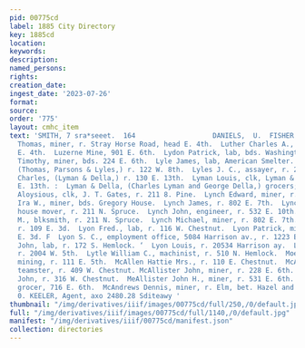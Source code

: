 ```yaml
---
pid: 00775cd
label: 1885 City Directory
key: 1885cd
location: 
keywords: 
description: 
named_persons: 
rights: 
creation_date: 
ingest_date: '2023-07-26'
format: 
source: 
order: '775'
layout: cmhc_item
text: 'SMITH, 7 sra*seeet.  164                   DANIELS,  U.  FISHER &     Lunney
  Thomas, miner, r. Stray Horse Road, head E. 4th.  Luther Charles A., miner, r. 503
  E. 4th.  Luzerne Mine, 901 E. 6th.  Lydon Patrick, lab, bds. Washington House.  Lydon
  Timothy, miner, bds. 224 E. 6th.  Lyle James, lab, American Smelter.  Lyles D. C.,
  (Thomas, Parsons & Lyles,) r. 122 W. 8th.  Lyles J. C., assayer, r. 215 E. 4th.  Lyman
  Charles, (Lyman & Della,) r. 130 E. 13th.  Lyman Louis, clk, Lyman & Della, r. 130
  E. 13th. :  Lyman & Della, (Charles Lyman and George Della,) grocers; 1021 N. Poplar.  Lynch
  Aloysious, clk, J. T. Gates, r. 211 8. Pine.  Lynch Edward, miner, r. 822 E. 7th.  Lynch
  Ira W., miner, bds. Gregory House.  Lynch James, r. 802 E. 7th.  Lynch James B.,
  house mover, r. 211 N. Spruce.  Lynch John, engineer, r. 532 E. 10th.  Lynch John
  M., blksmith, r. 211 N. Spruce.  Lynch Michael, miner, r. 802 E. 7th.  Lynch Thomas,
  r. 109 E. 3d.  Lyon Fred., lab, r. 116 W. Chestnut.  Lyon Patrick, miner, r. 522
  E. 3d. F  Lyon S. C., employment office, 5084 Harrison av., r. 1223 E. 6th.  Lyons
  John, lab, r. 172 S. Hemlock. ‘  Lyon Louis, r. 20534 Harrison ay.  Lysitt John,
  r. 2004 W. 5th.  Lytle William C., machinist, r. 510 N. Hemlock.  Moe  McAfee Joseph,
  mining, r. 111 E. 5th.  McAllen Hattie Mrs., r. 110 E. Chestnut.  McAllister Christopher,
  teamster, r. 409 W. Chestnut. McAllister John, miner, r. 228 E. 6th.  McAllister
  John, r. 316 W. Chestnut.  MeAllister John H., miner, r. 531 E. 6th.  McAnally Charles,
  grocer, 716 E. 6th.  McAndrews Dennis, miner, r. Elm, bet. Hazel and Alder.  GEO.
  0. KEELER, Agent, axo 2480.28 Sditeawy '
thumbnail: "/img/derivatives/iiif/images/00775cd/full/250,/0/default.jpg"
full: "/img/derivatives/iiif/images/00775cd/full/1140,/0/default.jpg"
manifest: "/img/derivatives/iiif/00775cd/manifest.json"
collection: directories
---
```

